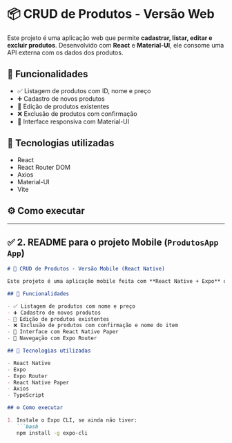 # 📦 CRUD de Produtos - Versão Web

Este projeto é uma aplicação web que permite **cadastrar, listar, editar e excluir produtos**. Desenvolvido com **React** e **Material-UI**, ele consome uma API externa com os dados dos produtos.

## 🚀 Funcionalidades

- ✅ Listagem de produtos com ID, nome e preço
- ➕ Cadastro de novos produtos
- 📝 Edição de produtos existentes
- ❌ Exclusão de produtos com confirmação
- 🎨 Interface responsiva com Material-UI

## 🧪 Tecnologias utilizadas

- React
- React Router DOM
- Axios
- Material-UI
- Vite

## ⚙️ Como executar



---

## ✅ 2. **README para o projeto Mobile (`ProdutosApp App`)**

```markdown
# 📱 CRUD de Produtos - Versão Mobile (React Native)

Este projeto é uma aplicação mobile feita com **React Native + Expo** que permite **gerenciar produtos**. Ele consome os dados de uma API externa, permitindo listar, adicionar, editar e excluir produtos.

## 🚀 Funcionalidades

- ✅ Listagem de produtos com nome e preço
- ➕ Cadastro de novos produtos
- 📝 Edição de produtos existentes
- ❌ Exclusão de produtos com confirmação e nome do item
- 💅 Interface com React Native Paper
- 🎯 Navegação com Expo Router

## 🧪 Tecnologias utilizadas

- React Native
- Expo
- Expo Router
- React Native Paper
- Axios
- TypeScript

## ⚙️ Como executar

1. Instale o Expo CLI, se ainda não tiver:
   ```bash
   npm install -g expo-cli


